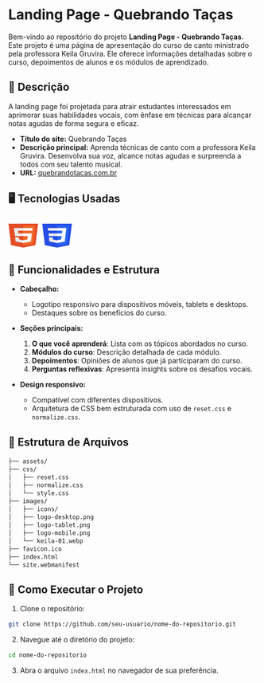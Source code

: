 # Landing Page - Quebrando Taças

Bem-vindo ao repositório do projeto **Landing Page - Quebrando Taças**. Este projeto é uma página de apresentação do curso de canto ministrado pela professora Keila Gruvira. Ele oferece informações detalhadas sobre o curso, depoimentos de alunos e os módulos de aprendizado.

## 📄 Descrição

A landing page foi projetada para atrair estudantes interessados em aprimorar suas habilidades vocais, com ênfase em técnicas para alcançar notas agudas de forma segura e eficaz.

- **Título do site:** Quebrando Taças  
- **Descrição principal:** Aprenda técnicas de canto com a professora Keila Gruvira. Desenvolva sua voz, alcance notas agudas e surpreenda a todos com seu talento musical.  
- **URL:** [quebrandotacas.com.br](https://quebrandotacas.com.br)

## &#x1F5A5; Tecnologias Usadas

<img alt="Javascript Logo" height="60" width="60" src="./readme/html.svg" />&nbsp;
<img alt="Javascript Logo" height="60" width="60" src="./readme/css.svg" />&nbsp;

## 🎨 Funcionalidades e Estrutura

- **Cabeçalho:**
  - Logotipo responsivo para dispositivos móveis, tablets e desktops.
  - Destaques sobre os benefícios do curso.

- **Seções principais:**
  1. **O que você aprenderá**: Lista com os tópicos abordados no curso.
  2. **Módulos do curso**: Descrição detalhada de cada módulo.
  3. **Depoimentos**: Opiniões de alunos que já participaram do curso.
  4. **Perguntas reflexivas**: Apresenta insights sobre os desafios vocais.

- **Design responsivo:**
  - Compatível com diferentes dispositivos.
  - Arquitetura de CSS bem estruturada com uso de `reset.css` e `normalize.css`.

## 📂 Estrutura de Arquivos
```
├── assets/
├── css/
│   ├── reset.css
│   ├── normalize.css
│   └── style.css
├── images/
│   ├── icons/
│   ├── logo-desktop.png
│   ├── logo-tablet.png
│   ├── logo-mobile.png
│   └── keila-01.webp
├── favicon.ico
├── index.html
└── site.webmanifest
```

## 🚀 Como Executar o Projeto

1. Clone o repositório:
```bash
git clone https://github.com/seu-usuario/nome-do-repositorio.git
```

2. Navegue até o diretório do projeto:
```bash
cd nome-do-repositorio
```

3. Abra o arquivo `index.html` no navegador de sua preferência.